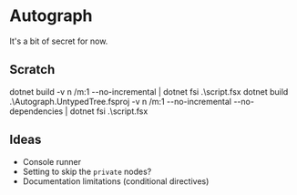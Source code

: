 # Autograph

It's a bit of secret for now.

## Scratch

dotnet build -v n /m:1 --no-incremental  | dotnet fsi .\script.fsx
dotnet build .\Autograph.UntypedTree.fsproj -v n /m:1 --no-incremental  --no-dependencies | dotnet fsi .\script.fsx

## Ideas

- Console runner
- Setting to skip the `private` nodes?
- Documentation limitations (conditional directives)